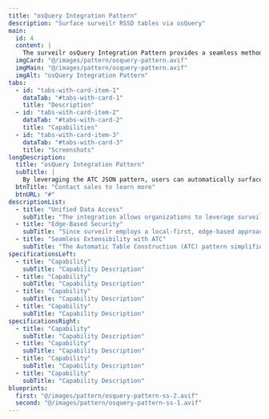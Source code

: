 ```yaml
---
title: "osQuery Integration Pattern"
description: "Surface surveilr RSSD tables via osQuery"
main:
  id: 4
  content: |
    The surveilr osQuery Integration Pattern provides a seamless method to integrate any surveilr-managed database into osQuery using the Automatic Table Construction (ATC) pattern. This allows organizations to query and analyze data from a variety of sources—collected and standardized within surveilr—via osQuery’s SQL interface.
  imgCard: "@/images/pattern/osquery-pattern.avif"
  imgMain: "@/images/pattern/osquery-pattern.avif"
  imgAlt: "osQuery Integration Pattern"
tabs:
  - id: "tabs-with-card-item-1"
    dataTab: "#tabs-with-card-1"
    title: "Description"
  - id: "tabs-with-card-item-2"
    dataTab: "#tabs-with-card-2"
    title: "Capabilities"
  - id: "tabs-with-card-item-3"
    dataTab: "#tabs-with-card-3"
    title: "Screenshots"
longDescription:
  title: "osQuery Integration Pattern"
  subTitle: |
    By leveraging the ATC JSON pattern, users can automatically surface custom tables in osQuery to interact directly with the content stored in surveilr's Resource Surveillance State Database (RSSD). This enables osQuery to dynamically join data from multiple sources (emails, logs, compliance evidence, PLM/CRM systems, etc.), providing powerful querying capabilities for security audits, compliance reporting, and decision-making.
  btnTitle: "Contact sales to learn more"
  btnURL: "#"
descriptionList:
  - title: "Unified Data Access"
    subTitle: "The integration allows organizations to leverage surveilr as a universal data aggregator, pulling from a multitude of data sources. osQuery users benefit from this by gaining a unified interface to query all of the data—regardless of where it originally came from—using standard SQL."
  - title: "Edge-Based Security"
    subTitle: "Since surveilr employs a local-first, edge-based approach, sensitive data is handled securely at the source, before it is ever integrated into the central system or osQuery tables. This enhances data security by reducing the risks associated with transferring sensitive information over networks."
  - title: "Seamless Extensibility with ATC"
    subTitle: "The Automatic Table Construction (ATC) pattern simplifies extending osQuery’s capabilities. No need to write complex C++ extensions or plugins. Instead, users define custom tables in JSON format, making it easy to add new data sources or modify the structure of the tables without redeploying osQuery."
specificationsLeft:
  - title: "Capability"
    subTitle: "Capability Description"
  - title: "Capability"
    subTitle: "Capability Description"
  - title: "Capability"
    subTitle: "Capability Description"
  - title: "Capability"
    subTitle: "Capability Description"
specificationsRight:
  - title: "Capability"
    subTitle: "Capability Description"
  - title: "Capability"
    subTitle: "Capability Description"
  - title: "Capability"
    subTitle: "Capability Description"
  - title: "Capability"
    subTitle: "Capability Description"
blueprints:
  first: "@/images/pattern/osquery-pattern-ss-2.avif"
  second: "@/images/pattern/osquery-pattern-ss-1.avif"  
---
```

